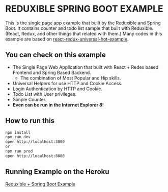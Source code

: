 # REDUXIBLE SPRING BOOT EXAMPLE

This is the single page app example that built by the Reduxible and Spring Boot. It contains counter and todo list sample that built with Reduxible. (React, Redux, and other things that related with them.) Many codes in this example are based on [react-redux-universal-hot-example](https://github.com/erikras/react-redux-universal-hot-example).

## You can check on this example

* The Single Page Web Application that built with React + Redex based Frontend and Spring Based Backend.
    * The combination of Most Popular and Hip skills.
* Universal Helpers for use HTTP and Cookie Access.
* Login Authentication by HTTP and Cookie.
* Todo List with User privileges.
* Simple Counter.
* **Even can be run in the Internet Explorer 8!**
 

## How to run this

```bash
npm install
npm run dev
open http://localhost:3000
or
npm run prod
open http://localhost:8080
```

## Running Example on the Heroku

[Reduxible + Spring Boot Example](http://reduxible-spring.herokuapp.com/)